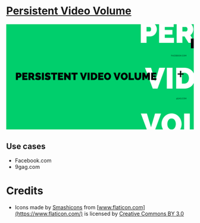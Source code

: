 # [Persistent Video Volume](https://chrome.google.com/webstore/detail/persistent-video-volume/ppoliijncpdcgddmfibmgnjhegceaadj)

![Logo](pvv.png)

## Use cases

- Facebook.com
- 9gag.com

# Credits

- Icons made by [Smashicons](https://www.flaticon.com/authors/smashicons) from [www.flaticon.com](https://www.flaticon.com/) is licensed by [Creative Commons BY 3.0](http://creativecommons.org/licenses/by/3.0/)